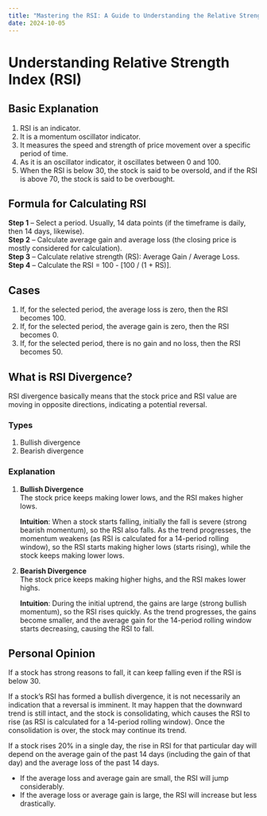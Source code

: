 ```yaml
---
title: "Mastering the RSI: A Guide to Understanding the Relative Strength Index"
date: 2024-10-05
---
```


# Understanding Relative Strength Index (RSI)

## Basic Explanation

1. RSI is an indicator.
2. It is a momentum oscillator indicator.
3. It measures the speed and strength of price movement over a specific period of time.
4. As it is an oscillator indicator, it oscillates between 0 and 100.
5. When the RSI is below 30, the stock is said to be oversold, and if the RSI is above 70, the stock is said to be overbought.

## Formula for Calculating RSI

**Step 1** – Select a period. Usually, 14 data points (if the timeframe is daily, then 14 days, likewise).  
**Step 2** – Calculate average gain and average loss (the closing price is mostly considered for calculation).  
**Step 3** – Calculate relative strength (RS): Average Gain / Average Loss.  
**Step 4** – Calculate the RSI = 100 - [100 / (1 + RS)].

## Cases

1. If, for the selected period, the average loss is zero, then the RSI becomes 100.
2. If, for the selected period, the average gain is zero, then the RSI becomes 0.
3. If, for the selected period, there is no gain and no loss, then the RSI becomes 50.

## What is RSI Divergence?

RSI divergence basically means that the stock price and RSI value are moving in opposite directions, indicating a potential reversal.

### Types

1. Bullish divergence
2. Bearish divergence

### Explanation

1. **Bullish Divergence**  
   The stock price keeps making lower lows, and the RSI makes higher lows.  

   **Intuition**: When a stock starts falling, initially the fall is severe (strong bearish momentum), so the RSI also falls. As the trend progresses, the momentum weakens (as RSI is calculated for a 14-period rolling window), so the RSI starts making higher lows (starts rising), while the stock keeps making lower lows.

2. **Bearish Divergence**  
   The stock price keeps making higher highs, and the RSI makes lower highs.

   **Intuition**: During the initial uptrend, the gains are large (strong bullish momentum), so the RSI rises quickly. As the trend progresses, the gains become smaller, and the average gain for the 14-period rolling window starts decreasing, causing the RSI to fall.

## Personal Opinion

If a stock has strong reasons to fall, it can keep falling even if the RSI is below 30.

If a stock’s RSI has formed a bullish divergence, it is not necessarily an indication that a reversal is imminent. It may happen that the downward trend is still intact, and the stock is consolidating, which causes the RSI to rise (as RSI is calculated for a 14-period rolling window). Once the consolidation is over, the stock may continue its trend.

If a stock rises 20% in a single day, the rise in RSI for that particular day will depend on the average gain of the past 14 days (including the gain of that day) and the average loss of the past 14 days.  
- If the average loss and average gain are small, the RSI will jump considerably.  
- If the average loss or average gain is large, the RSI will increase but less drastically.
